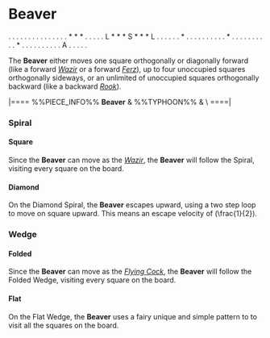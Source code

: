 # Beaver

<div class = "movement">
. . . . . . . . . . .
. . . . * * * . . . .
. L * * * S * * * L .
. . . . . * . . . . .
. . . . . * . . . . .
. . . . . * . . . . .
. . . . . A . . . . .
</div>

The **Beaver** either moves one square orthogonally or diagonally
forward (like a forward [*Wazir*](wazir.html) or a forward
[*Ferz*](ferz.html)), up to four unoccupied squares orthogonally sideways,
or an unlimited of unoccupied squares orthogonally backward
(like a backward [*Rook*](rook.html)).

|====
%%PIECE_INFO%%
  **Beaver**
& %%TYPHOON%%
& \\
====|

### Spiral

#### Square

Since the **Beaver** can move as the [*Wazir*](wazir.html), the
**Beaver** will follow the Spiral, visiting every square on the
board.

#### Diamond

On the Diamond Spiral, the **Beaver** escapes upward, using a 
two step loop to move on square upward. This means an escape
velocity of \(\frac{1}{2}\).

### Wedge

#### Folded

Since the **Beaver** can move as the [*Flying Cock*](flying_cock.html), the
**Beaver** will follow the Folded Wedge, visiting every square on the
board.

#### Flat

On the Flat Wedge, the **Beaver** uses a fairy unique and simple pattern
to to visit all the squares on the board.
